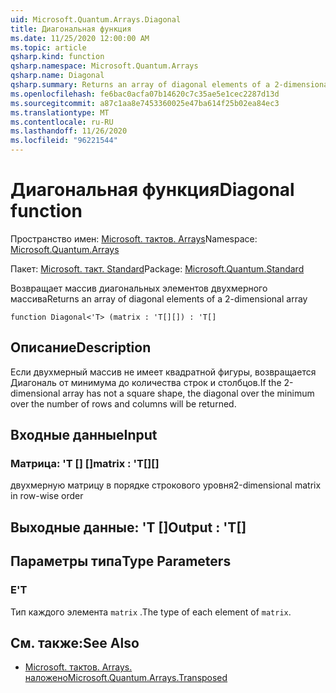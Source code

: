 ```yaml
---
uid: Microsoft.Quantum.Arrays.Diagonal
title: Диагональная функция
ms.date: 11/25/2020 12:00:00 AM
ms.topic: article
qsharp.kind: function
qsharp.namespace: Microsoft.Quantum.Arrays
qsharp.name: Diagonal
qsharp.summary: Returns an array of diagonal elements of a 2-dimensional array
ms.openlocfilehash: fe6bac0acfa07b14620c7c35ae5e1cec2287d13d
ms.sourcegitcommit: a87c1aa8e7453360025e47ba614f25b02ea84ec3
ms.translationtype: MT
ms.contentlocale: ru-RU
ms.lasthandoff: 11/26/2020
ms.locfileid: "96221544"
---
```

# <a name="diagonal-function"></a><span data-ttu-id="8b910-102">Диагональная функция</span><span class="sxs-lookup"><span data-stu-id="8b910-102">Diagonal function</span></span>

<span data-ttu-id="8b910-103">Пространство имен: [Microsoft. тактов. Arrays](xref:Microsoft.Quantum.Arrays)</span><span class="sxs-lookup"><span data-stu-id="8b910-103">Namespace: [Microsoft.Quantum.Arrays](xref:Microsoft.Quantum.Arrays)</span></span>

<span data-ttu-id="8b910-104">Пакет: [Microsoft. такт. Standard](https://nuget.org/packages/Microsoft.Quantum.Standard)</span><span class="sxs-lookup"><span data-stu-id="8b910-104">Package: [Microsoft.Quantum.Standard](https://nuget.org/packages/Microsoft.Quantum.Standard)</span></span>


<span data-ttu-id="8b910-105">Возвращает массив диагональных элементов двухмерного массива</span><span class="sxs-lookup"><span data-stu-id="8b910-105">Returns an array of diagonal elements of a 2-dimensional array</span></span>

```qsharp
function Diagonal<'T> (matrix : 'T[][]) : 'T[]
```


## <a name="description"></a><span data-ttu-id="8b910-106">Описание</span><span class="sxs-lookup"><span data-stu-id="8b910-106">Description</span></span>

<span data-ttu-id="8b910-107">Если двухмерный массив не имеет квадратной фигуры, возвращается Диагональ от минимума до количества строк и столбцов.</span><span class="sxs-lookup"><span data-stu-id="8b910-107">If the 2-dimensional array has not a square shape, the diagonal over the minimum over the number of rows and columns will be returned.</span></span>

## <a name="input"></a><span data-ttu-id="8b910-108">Входные данные</span><span class="sxs-lookup"><span data-stu-id="8b910-108">Input</span></span>

### <a name="matrix--t"></a><span data-ttu-id="8b910-109">Матрица: 'T [] []</span><span class="sxs-lookup"><span data-stu-id="8b910-109">matrix : 'T[][]</span></span>

<span data-ttu-id="8b910-110">двухмерную матрицу в порядке строкового уровня</span><span class="sxs-lookup"><span data-stu-id="8b910-110">2-dimensional matrix in row-wise order</span></span>



## <a name="output--t"></a><span data-ttu-id="8b910-111">Выходные данные: 'T []</span><span class="sxs-lookup"><span data-stu-id="8b910-111">Output : 'T[]</span></span>



## <a name="type-parameters"></a><span data-ttu-id="8b910-112">Параметры типа</span><span class="sxs-lookup"><span data-stu-id="8b910-112">Type Parameters</span></span>

### <a name="t"></a><span data-ttu-id="8b910-113">Е</span><span class="sxs-lookup"><span data-stu-id="8b910-113">'T</span></span>

<span data-ttu-id="8b910-114">Тип каждого элемента `matrix` .</span><span class="sxs-lookup"><span data-stu-id="8b910-114">The type of each element of `matrix`.</span></span>

## <a name="see-also"></a><span data-ttu-id="8b910-115">См. также:</span><span class="sxs-lookup"><span data-stu-id="8b910-115">See Also</span></span>

- [<span data-ttu-id="8b910-116">Microsoft. тактов. Arrays. наложено</span><span class="sxs-lookup"><span data-stu-id="8b910-116">Microsoft.Quantum.Arrays.Transposed</span></span>](xref:Microsoft.Quantum.Arrays.Transposed)